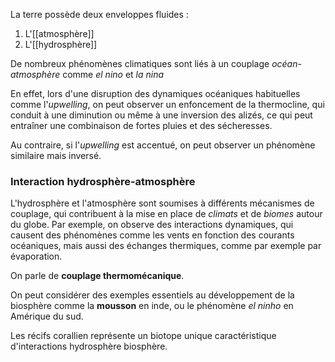 La terre possède deux enveloppes fluides :
1. L'[[atmosphère]]
2. L'[[hydrosphère]]

De nombreux phénomènes climatiques sont liés à un couplage *océan-atmosphère* comme *el nino* et *la nina*

En effet, lors d'une disruption des dynamiques océaniques habituelles comme l'*upwelling*, on peut observer un enfoncement de la thermocline, qui conduit à une diminution ou même à une inversion des alizés, ce qui peut entraîner une combinaison de fortes pluies et des sécheresses.

Au contraire, si l'*upwelling* est accentué, on peut observer un phénomène similaire mais inversé.

### Interaction hydrosphère-atmosphère

L'hydrosphère et l'atmosphère sont soumises à différents mécanismes de couplage, qui contribuent à la mise en place de *climats* et de *biomes* autour du globe. Par exemple, on observe des interactions dynamiques, qui causent des phénomènes comme les vents en fonction des courants océaniques, mais aussi des échanges thermiques, comme par exemple par évaporation.

On parle de **couplage thermomécanique**.

On peut considérer des exemples essentiels au développement de la biosphère comme la **mousson** en inde, ou le phénomène *el ninho* en Amérique du sud.

Les récifs corallien représente un biotope unique caractéristique d'interactions hydrosphère biosphère. 



